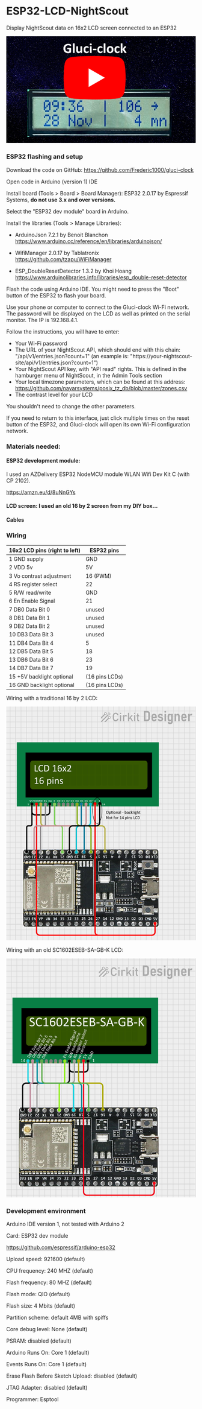 # ESP32-LCD-NightScout
Display NightScout data on 16x2 LCD screen connected to an ESP32

[![Gluci-clock video](static/gluci-clock-video.png)](https://www.youtube.com/watch?v=C9UZCQdO3x0)

### ESP32 flashing and setup

Download the code on GitHub: https://github.com/Frederic1000/gluci-clock

Open code in Arduino (version 1) IDE

Install board (Tools > Board > Board Manager): ESP32 2.0.17 by Espressif Systems, **do not use 3.x and over versions.**

Select the "ESP32 dev module" board in Arduino.

Install the libraries (Tools > Manage Libraries):
- ArduinoJson 7.2.1 by Benoit Blanchon https://www.arduino.cc/reference/en/libraries/arduinojson/

- WifiManager 2.0.17 by Tablatronix https://github.com/tzapu/WiFiManager

- ESP_DoubleResetDetector 1.3.2 by Khoi Hoang https://www.arduinolibraries.info/libraries/esp_double-reset-detector

Flash the code using Arduino IDE. You might need to press the "Boot" button of the ESP32 to flash your board.

Use your phone or computer to connect to the Gluci-clock Wi-Fi network. The password will be displayed on the LCD as well as printed on the serial monitor. The IP is 192.168.4.1.

Follow the instructions, you will have to enter:
- Your Wi-Fi password
- The URL of your NightScout API, which should end with this chain: "/api/v1/entries.json?count=1" (an example is: "https://your-nightscout-site/api/v1/entries.json?count=1")
- Your NightScout API key, with "API read" rights. This is defined in the hamburger menu of NightScout, in the Admin Tools section
- Your local timezone parameters, which can be found at this address: https://github.com/nayarsystems/posix_tz_db/blob/master/zones.csv
- The contrast level for your LCD

You shouldn't need to change the other parameters.

If you need to return to this interface, just click multiple times on the reset button of the ESP32, and Gluci-clock will open its own Wi-Fi configuration network.


### Materials needed:

#### ESP32 development module:

I used an AZDelivery ESP32 NodeMCU module WLAN Wifi Dev Kit C (with CP 2102).

https://amzn.eu/d/8uNnGYs


#### LCD screen: I used an old 16 by 2 screen from my DIY box...

#### Cables

### Wiring

| 16x2 LCD pins (right to left) |  ESP32 pins  |
| ----------------------------- | ------------ |
| 1 GND supply                  |     GND      |
| 2 VDD 5v                      |      5V      |
| 3 Vo contrast adjustment      |   16 (PWM)   |
| 4 RS register select          |      22      |
| 5 R/W read/write              |     GND      |
| 6 En Enable Signal            |      21      |
| 7 DB0 Data Bit 0              |    unused    |
| 8 DB1 Data Bit 1              |    unused    |
| 9 DB2 Data Bit 2              |    unused    |
|10 DB3 Data Bit 3              |    unused    |
|11 DB4 Data Bit 4              |       5      |
|12 DB5 Data Bit 5              |      18      |
|13 DB6 Data Bit 6              |      23      |
|14 DB7 Data Bit 7              |      19      |
|15 +5V backlight optional      |(16 pins LCDs)|
|16 GND backlight optional      |(16 pins LCDs)|

Wiring with a traditional 16 by 2 LCD:

![ESP32 with LCD 16x2 wiring diagram](static/esp32-LCD1602-16pins.jpg)

Wiring with an old SC1602ESEB-SA-GB-K LCD:

![ESP32 wiring diagram for SC1602ESEB-SA-GB-K LCD](static/esp32-sc1602lcd.jpg)

### Development environment
Arduino IDE version 1, not tested with Arduino 2

Card: ESP32 dev module

https://github.com/espressif/arduino-esp32

Upload speed: 921600 (default)

CPU frequency: 240 MHZ (default)

Flash frequency: 80 MHZ (default)

Flash mode: QIO (default)

Flash size: 4 Mbits (default)

Partition scheme: default 4MB with spiffs

Core debug level: None (default)

PSRAM: disabled (default)

Arduino Runs On: Core 1 (default)

Events Runs On: Core 1 (default)

Erase Flash Before Sketch Upload: disabled (default)

JTAG Adapter: disabled (default)

Programmer: Esptool







